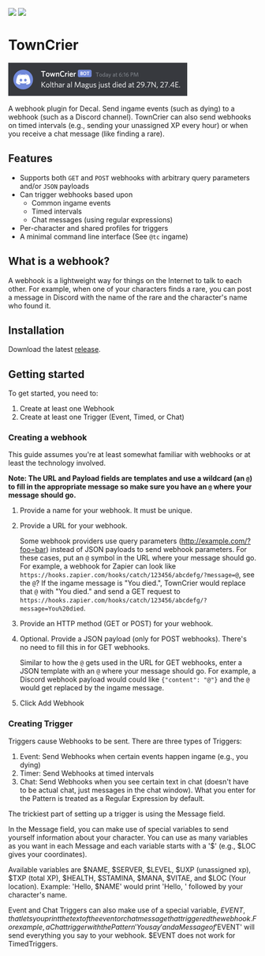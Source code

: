 [![](https://img.shields.io/github/downloads/amoeba/towncrier/total.svg)](https://github.com/amoeba/TownCrier/releases)
[![](https://img.shields.io/discord/283662381081427968.svg)](https://discord.gg/Xq4TeA)

# TownCrier

![](docs/discord-webhook-example.png)

A webhook plugin for Decal. Send ingame events (such as dying) to a webhook (such as a Discord channel).
TownCrier can also send webhooks on timed intervals (e.g., sending your unassigned XP every hour) or when you receive a chat message (like finding a rare).

## Features

- Supports both `GET` and `POST` webhooks with arbitrary query parameters and/or `JSON` payloads
- Can trigger webhooks based upon
	- Common ingame events
	- Timed intervals
	- Chat messages (using regular expressions)
- Per-character and shared profiles for triggers
- A minimal command line interface (See `@tc` ingame)

## What is a webhook?

A webhook is a lightweight way for things on the Internet to talk to each other.
For example, when one of your characters finds a rare, you can post a message in Discord with the name of the rare and the character's name who found it.

## Installation

Download the latest [release](https://github.com/amoeba/TownCrier/releases).

## Getting started

To get started, you need to:

1. Create at least one Webhook
2. Create at least one Trigger (Event, Timed, or Chat)

### Creating a webhook

This guide assumes you're at least somewhat familiar with webhooks or at least the technology involved.

**Note: The URL and Payload fields are templates and use a wildcard (an `@`) to fill in the appropriate message so make sure you have an `@` where your message should go.**

1. Provide a name for your webhook. It must be unique.
2. Provide a URL for your webhook.

	Some webhook providers use query parameters (http://example.com/?foo=bar) instead of JSON payloads to send webhook parameters.
	For these cases, put an `@` symbol in the URL where your message should go.
	For example, a webhook for Zapier can look like `https://hooks.zapier.com/hooks/catch/123456/abcdefg/?message=@`, see the `@`?
	If the ingame message is "You died.", TownCrier would replace that `@` with "You died." and send a GET request to `https://hooks.zapier.com/hooks/catch/123456/abcdefg/?message=You%20died`.

3. Provide an HTTP method (GET or POST) for your webhook.
4. Optional. Provide a JSON payload (only for POST webhooks). There's no need to fill this in for GET webhooks.

	Similar to how the `@` gets used in the URL for GET webhooks, enter a JSON template with an `@` where your message should go.
	For example, a Discord webhook payload would could like `{"content": "@"}` and the `@` would get replaced by the ingame message.
5. Click Add Webhook

### Creating Trigger

Triggers cause Webhooks to be sent.
There are three types of Triggers:

1. Event: Send Webhooks when certain events happen ingame (e.g., you dying)
2. Timer: Send Webhooks at timed intervals
3. Chat: Send Webhooks when you see certain text in chat (doesn't have to be actual chat, just messages in the chat window). What you enter for the Pattern is treated as a Regular Expression by default.

The trickiest part of setting up a trigger is using the Message field.

In the Message field, you can make use of special variables to send yourself information about your character. You can use as many variables as you want in each Message and each variable starts with a '$' (e.g., $LOC gives your coordinates).

Available variables are $NAME, $SERVER, $LEVEL, $UXP (unassigned xp), $TXP (total XP), $HEALTH, $STAMINA, $MANA, $VITAE, and $LOC (Your location). Example: 'Hello, $NAME' would print 'Hello, ' followed by your character's name.

Event and Chat Triggers can also make use of a special variable, $EVENT, that lets you print the text of the event or chat message that triggered the webhook. For example, a Chat trigger with the Pattern 'You say' and a Message of '$EVENT' will send everything you say to your webhook. $EVENT does not work for TimedTriggers.
            
